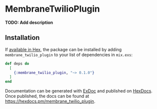 # MembraneTwilioPlugin

**TODO: Add description**

## Installation

If [available in Hex](https://hex.pm/docs/publish), the package can be installed
by adding `membrane_twilio_plugin` to your list of dependencies in `mix.exs`:

```elixir
def deps do
  [
    {:membrane_twilio_plugin, "~> 0.1.0"}
  ]
end
```

Documentation can be generated with [ExDoc](https://github.com/elixir-lang/ex_doc)
and published on [HexDocs](https://hexdocs.pm). Once published, the docs can
be found at <https://hexdocs.pm/membrane_twilio_plugin>.

